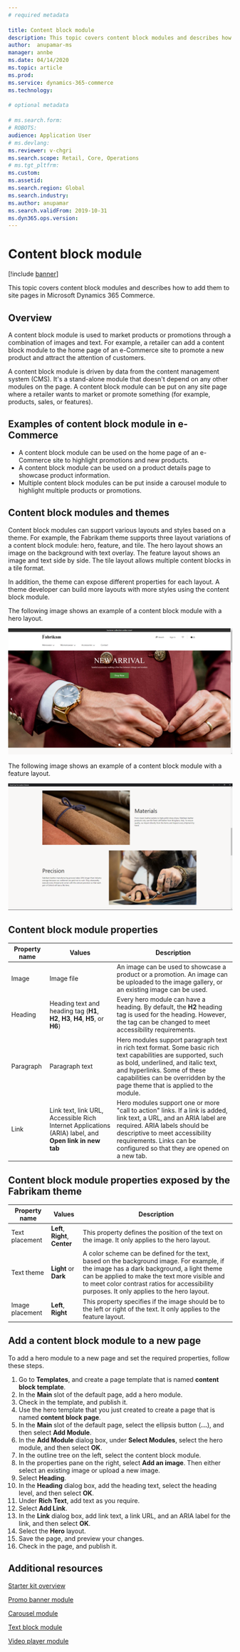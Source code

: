 ```yaml
---
# required metadata

title: Content block module 
description: This topic covers content block modules and describes how to add them to site pages in Microsoft Dynamics 365 Commerce.
author:  anupamar-ms
manager: annbe
ms.date: 04/14/2020
ms.topic: article
ms.prod: 
ms.service: dynamics-365-commerce
ms.technology: 

# optional metadata

# ms.search.form: 
# ROBOTS: 
audience: Application User
# ms.devlang: 
ms.reviewer: v-chgri
ms.search.scope: Retail, Core, Operations
# ms.tgt_pltfrm: 
ms.custom: 
ms.assetid: 
ms.search.region: Global
ms.search.industry: 
ms.author: anupamar
ms.search.validFrom: 2019-10-31
ms.dyn365.ops.version: 
---
```


# Content block module


[!include [banner](includes/banner.md)]

This topic covers content block modules and describes how to add them to site pages in Microsoft Dynamics 365 Commerce.

## Overview

A content block module is used to market products or promotions through a combination of images and text. For example, a retailer can add a content block module to the home page of an e-Commerce site to promote a new product and attract the attention of customers.

A content block module is driven by data from the content management system (CMS). It's a stand-alone module that doesn't depend on any other modules on the page. A content block module can be put on any site page where a retailer wants to market or promote something (for example, products, sales, or features).

## Examples of content block module in e-Commerce

- A content block module can be used on the home page of an e-Commerce site to highlight promotions and new products.
- A content block module can be used on a product details page to showcase product information.
- Multiple content block modules can be put inside a carousel module to highlight multiple products or promotions.

## Content block modules and themes

Content block modules can support various layouts and styles based on a theme. For example, the Fabrikam theme supports three layout variations of a content block module: hero, feature, and tile. The hero layout shows an image on the background with text overlay. The feature layout shows an image and text side by side. The tile layout allows multiple content blocks in a tile format.

In addition, the theme can expose different properties for each layout. A theme developer can build more layouts with more styles using the content block module.

The following image shows an example of a content block module with a hero layout.

![Example of a hero module](./media/Hero.PNG)

The following image shows an example of a content block module with a feature layout.

![Examples of feature modules](./media/Feature.PNG)

## Content block module properties

| Property name  | Values | Description |
|----------------|--------|-------------|
| Image          | Image file | An image can be used to showcase a product or a promotion. An image can be uploaded to the image gallery, or an existing image can be used. |
| Heading        | Heading text and heading tag (**H1**, **H2**, **H3**, **H4**, **H5**, or **H6**) | Every hero module can have a heading. By default, the **H2** heading tag is used for the heading. However, the tag can be changed to meet accessibility requirements. |
| Paragraph      | Paragraph text | Hero modules support paragraph text in rich text format. Some basic rich text capabilities are supported, such as bold, underlined, and italic text, and hyperlinks. Some of these capabilities can be overridden by the page theme that is applied to the module. |
| Link           | Link text, link URL, Accessible Rich Internet Applications (ARIA) label, and **Open link in new tab** | Hero modules support one or more "call to action" links. If a link is added, link text, a URL, and an ARIA label are required. ARIA labels should be descriptive to meet accessibility requirements. Links can be configured so that they are opened on a new tab. |

## Content block module properties exposed by the Fabrikam theme 

| Property name  | Values | Description |
|----------------|--------|-------------|
| Text placement | **Left**, **Right**, **Center** | This property defines the position of the text on the image. It only applies to the hero layout. |
| Text theme     | **Light** or **Dark** | A color scheme can be defined for the text, based on the background image. For example, if the image has a dark background, a light theme can be applied to make the text more visible and to meet color contrast ratios for accessibility purposes. It only applies to the hero layout.|
| Image placement       | **Left**,  **Right** | This property specifies if the image should be to the left or right of the text. It only applies to the feature layout.  |

## Add a content block module to a new page

To add a hero module to a new page and set the required properties, follow these steps.

1. Go to **Templates**, and create a page template that is named **content block template**.
1. In the **Main** slot of the default page, add a hero module.
1. Check in the template, and publish it.
1. Use the hero template that you just created to create a page that is named **content block page**.
1. In the **Main** slot of the default page, select the ellipsis button (**...**), and then select **Add Module**.
1. In the **Add Module** dialog box, under **Select Modules**, select the hero module, and then select **OK**.
1. In the outline tree on the left, select the content block module.
1. In the properties pane on the right, select **Add an image**. Then either select an existing image or upload a new image.
1. Select **Heading**.
1. In the **Heading** dialog box, add the heading text, select the heading level, and then select **OK**.
1. Under **Rich Text**, add text as you require.
1. Select **Add Link**.
1. In the **Link** dialog box, add link text, a link URL, and an ARIA label for the link, and then select **OK**.
1. Select the **Hero** layout.
1. Save the page, and preview your changes.
1. Check in the page, and publish it.

## Additional resources

[Starter kit overview](starter-kit-overview.md)

[Promo banner module](add-alert.md)

[Carousel module](add-carousel.md)

[Text block module](add-content-rich-block.md)

[Video player module](add-video-player.md)
